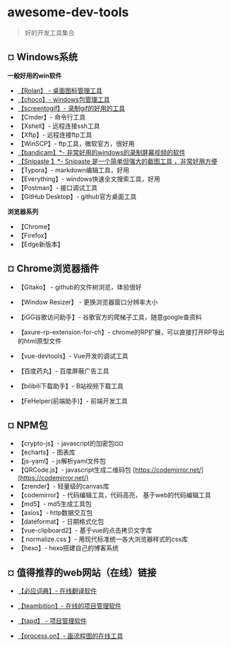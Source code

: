 # awesome-dev-tools
> 好的开发工具集合


## ¤ Windows系统

**一般好用的win软件**

-  [【Rolan】 - 桌面图标管理工具](https://getrolan.com/)
- [【choco】- windows包管理工具](https://chocolatey.org/)
- [【screentogif】- 录制gif的好用的工具](https://www.screentogif.com/)
- 【Cmder】- 命令行工具
- 【Xshell】- 远程连接ssh工具
- 【Xftp】- 远程连接ftp工具
- 【WinSCP】- ftp工具，微软官方，很好用
- [【bandicam】*- 非常好用的windows的录制屏幕视频的软件](https://www.bandicam.cn/downloads/ing/)
- [【Snipaste 】*-  Snipaste 是一个简单但强大的截图工具 ，非常好用方便](https://zh.snipaste.com/download.html)
- 【Typora】- markdown编辑工具，好用
- 【Everything】- windows快速全文搜索工具，好用
- 【Postman】- 接口调试工具
- 【GitHub Desktop】- github官方桌面工具

**浏览器系列**

- 【Chrome】
- 【Firefox】
- 【Edge新版本】


## ¤ Chrome浏览器插件
- 【Gitako】 - github的文件树浏览，体验很好
- 【Window Resizer】 - 更换浏览器窗口分辨率大小
- 【iGG谷歌访问助手】- 谷歌官方的爬梯子工具，随意google查资料

- 【axure-rp-extension-for-ch】- chrome的RP扩展，可以直接打开RP导出的html原型文件
- 【vue-devtools】- Vue开发的调试工具
- 【百度药丸】- 百度屏蔽广告工具
- 【bilibili下载助手】- B站视频下载工具
- 【FeHelper(前端助手)】- 前端开发工具 

## ¤ NPM包

- 【crypto-js】- javascript的加密包¤¤
- 【echarts】- 图表库
- 【js-yaml】- js解析yaml文件包
- 【QRCode.js】- javascript生成二维码包 [https://codemirror.net/](https://codemirror.net/)
- 【zrender】- 轻量级的canvas库
- 【codemirror】- 代码编辑工具，代码高亮， 基于web的代码编辑工具 
- 【md5】- md5生成工具包
- 【axios】- http数据交互包
- 【dateformat】- 日期格式化包
- 【vue-clipboard2】-   基于vue的点击拷贝文字库 
- 【 normalize.css 】-  用现代标准统一各大浏览器样式的css库 
- 【hexo】-  hexo搭建自己的博客系统 

## ¤ 值得推荐的web网站（在线）链接

- [【必应词典】- 在线翻译软件](https://cn.bing.com/dict?FORM=Z9LH3)
- [【teambition】- 在线的项目管理软件](https://www.teambition.com/)

- [【tapd】 - 项目管理软件](https://www.tapd.cn/official/index)

- [【process.on】- 画流程图的在线工具](https://www.processon.com/)

